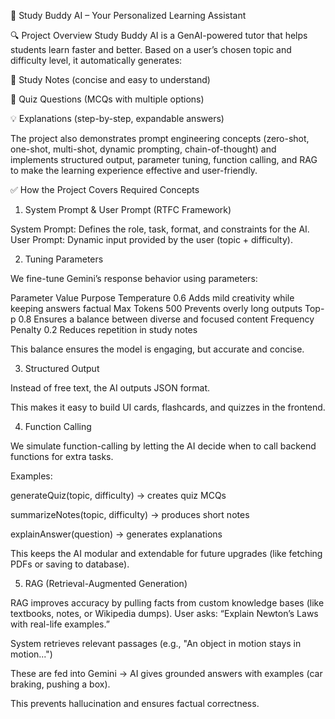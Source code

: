 📘 Study Buddy AI – Your Personalized Learning Assistant

🔍 Project Overview
Study Buddy AI is a GenAI-powered tutor that helps students learn faster and better. Based on a user’s chosen topic and difficulty level, it automatically generates:

📘 Study Notes (concise and easy to understand)

📝 Quiz Questions (MCQs with multiple options)

💡 Explanations (step-by-step, expandable answers)

The project also demonstrates prompt engineering concepts (zero-shot, one-shot, multi-shot, dynamic prompting, chain-of-thought) and implements structured output, parameter tuning, function calling, and RAG to make the learning experience effective and user-friendly.


✅ How the Project Covers Required Concepts
1. System Prompt & User Prompt (RTFC Framework)

System Prompt: Defines the role, task, format, and constraints for the AI.
User Prompt: Dynamic input provided by the user (topic + difficulty).


2. Tuning Parameters

We fine-tune Gemini’s response behavior using parameters:

Parameter	Value	Purpose
Temperature	0.6	Adds mild creativity while keeping answers factual
Max Tokens	500	Prevents overly long outputs
Top-p	0.8	Ensures a balance between diverse and focused content
Frequency Penalty	0.2	Reduces repetition in study notes

This balance ensures the model is engaging, but accurate and concise.

3. Structured Output

Instead of free text, the AI outputs JSON format.

This makes it easy to build UI cards, flashcards, and quizzes in the frontend.

4. Function Calling

We simulate function-calling by letting the AI decide when to call backend functions for extra tasks.

Examples:

generateQuiz(topic, difficulty) → creates quiz MCQs

summarizeNotes(topic, difficulty) → produces short notes

explainAnswer(question) → generates explanations

This keeps the AI modular and extendable for future upgrades (like fetching PDFs or saving to database).


5. RAG (Retrieval-Augmented Generation)

RAG improves accuracy by pulling facts from custom knowledge bases (like textbooks, notes, or Wikipedia dumps).
User asks: “Explain Newton’s Laws with real-life examples.”

System retrieves relevant passages (e.g., "An object in motion stays in motion...")

These are fed into Gemini → AI gives grounded answers with examples (car braking, pushing a box).

This prevents hallucination and ensures factual correctness.
